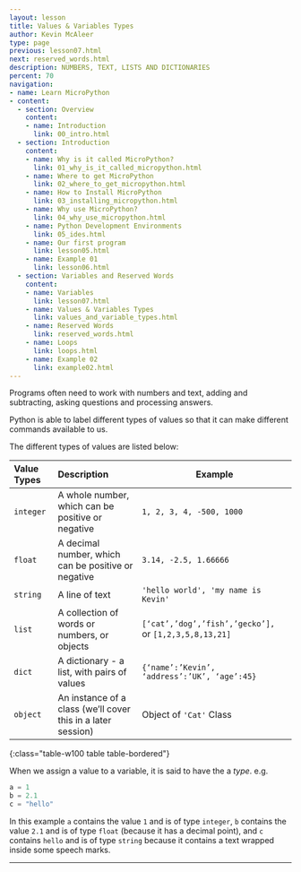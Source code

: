 ```yaml
---
layout: lesson
title: Values & Variables Types
author: Kevin McAleer
type: page
previous: lesson07.html
next: reserved_words.html
description: NUMBERS, TEXT, LISTS AND DICTIONARIES
percent: 70
navigation:
- name: Learn MicroPython
- content:
  - section: Overview
    content:
    - name: Introduction
      link: 00_intro.html
  - section: Introduction
    content:
    - name: Why is it called MicroPython?
      link: 01_why_is_it_called_micropython.html
    - name: Where to get MicroPython
      link: 02_where_to_get_micropython.html
    - name: How to Install MicroPython
      link: 03_installing_micropython.html
    - name: Why use MicroPython?
      link: 04_why_use_micropython.html
    - name: Python Development Environments
      link: 05_ides.html
    - name: Our first program
      link: lesson05.html
    - name: Example 01
      link: lesson06.html
  - section: Variables and Reserved Words
    content:
    - name: Variables
      link: lesson07.html
    - name: Values & Variables Types
      link: values_and_variable_types.html
    - name: Reserved Words
      link: reserved_words.html
    - name: Loops
      link: loops.html
    - name: Example 02
      link: example02.html
---
```



Programs often need to work with numbers and text, adding and subtracting, asking questions and processing answers.

Python is able to label different types of values so that it can make different commands available to us.

The different types of values are listed below:

| Value Types | Description                                                  | Example                                            |
|:------------|:-------------------------------------------------------------|----------------------------------------------------|
| `integer`   | A whole number, which can be positive or negative            | `1, 2, 3, 4, -500, 1000`                            |
| `float`     | A decimal number, which can be positive or negative          | `3.14, -2.5, 1.66666 `                               |
| `string`    | A line of text                                               | `'hello world', 'my name is Kevin'  `                |
| `list`      | A collection of words or numbers, or objects                 | `[‘cat’,’dog’,’fish’,’gecko’], `or `[1,2,3,5,8,13,21]` |
| `dict`      | A dictionary - a list, with pairs of values                  | `{‘name’:’Kevin’, ‘address’:’UK’, ‘age’:45} `        |
| `object`    | An instance of a class (we’ll cover this in a later session) | Object of `'Cat'` Class                              |
{:class="table-w100 table table-bordered"}

When we assign a value to a variable, it is said to have the a *type*.
e.g.

```python
a = 1
b = 2.1
c = "hello"
```

In this example `a` contains the value `1` and is of type `integer`, `b` contains the value `2.1` and is of type `float` (because it has a decimal point), and `c` contains `hello` and is of type `string` because it contains a text wrapped inside some speech marks.

---